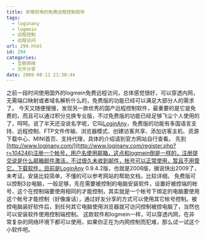 ```yaml
---
title: 非常好用的免费远程控制软件
tags:
  - loginany
  - logmein
  - 远程控制
  - 远程访问
url: 294.html
id: 294
categories:
  - 互联网络
  - 文件分享
date: 2009-08-11 21:30:44
---
```


之前一段时间使用国外的logmein免费远程访问，总体感觉很好，可以穿透内网，无需端口映射或者域名解析什么的，免费版的功能已经可以满足大部分人的需求了。 今天又随便搜搜，发现另一款优秀的国产远程控制软件，最重要的是它是免费的，而且可以通过积分兑换专业版，不过免费版的功能已经足够飞尘个人使用的了，呵呵。说了半天还没说名字呢，它叫[LoginAny](http://www.loginany.com/register.php?r=104246)，免费版的功能有多国语言支持、远程控制、FTP文件传输、浏览器模式、创建访客共享、添加访客主机、资源下载中心、MINI首页、支持代理，具体的介绍请到官方网站自行查看。 先到[http://www.loginany.com/](http://www.loginany.com/register.php?r=104246)注册一个帐号，用户名使用邮箱，这点和logmein倒是一样的，注册提交说是什么邮箱邮件激活，不过很久未收到邮件，帐号可以正常使用，暂且不用管它。下载软件，目前是LoginAny 0.9.4.2版，也就是2008版，据说快出2009了，未考证。安装比较简单，不懂的可以参考网站的帮助文档，比较详细。 免费版可以控制3台电脑，一般足够，先在需要被控制的电脑安装软件，设置好被控端的帐号，这个在控制端要使用相同的才能控制，其实就是一个帐号下绑定的电脑要使用这个帐号才能控制（好像废话），通过好友分享的方式可以使用其它帐号控制。被控电脑装好软件后，到任何其它电脑使用浏览器就可访问控制被控电脑了，当然也可以安装软件使用控制端控制。 这款软件和logmein一样，可以穿透内网，在非常复杂的网络环境下都可以使用，如果你正在为内网控制而犯难，那么试一试这个小软件吧。